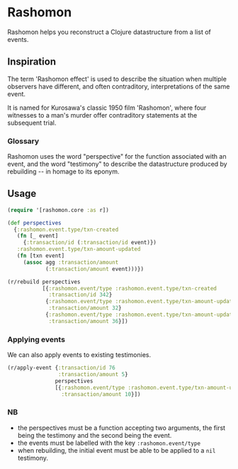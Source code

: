 # Rashomon

Rashomon helps you reconstruct a Clojure datastructure from a list of events.

## Inspiration

The term 'Rashomon effect' is used to describe the situation when multiple observers have different, and often contraditory, interpretations of the same event. 

It is named for Kurosawa's classic 1950 film 'Rashomon', where four witnesses to a man's murder offer contraditory statements at the subsequent trial.

### Glossary

Rashomon uses the word "perspective" for the function associated with an event, and the word "testimony" to describe the datastructure produced by rebuilding -- in homage to its eponym.

## Usage

```clojure
(require '[rashomon.core :as r])

(def perspectives
  {:rashomon.event.type/txn-created
   (fn [_ event]
     {:transaction/id (:transaction/id event)})
   :rashomon.event.type/txn-amount-updated
   (fn [txn event]
     (assoc agg :transaction/amount
            (:transaction/amount event)))})

(r/rebuild perspectives
           [{:rashomon.event/type :rashomon.event.type/txn-created
             :transaction/id 342}
            {:rashomon.event/type :rashomon.event.type/txn-amount-updated
             :transaction/amount 32}
            {:rashomon.event/type :rashomon.event.type/txn-amount-updated
             :transaction/amount 36}])
```

### Applying events

We can also apply events to existing testimonies.

```clojure
(r/apply-event {:transaction/id 76
                :transaction/amount 5}
               perspectives
               [{:rashomon.event/type :rashomon.event.type/txn-amount-updated
                 :transaction/amount 10}])
```

### NB

- the perspectives must be a function accepting two arguments, the first being the testimony and the second being the event.
- the events must be labelled with the key `:rashomon.event/type`
- when rebuilding, the initial event must be able to be applied to a `nil` testimony.
